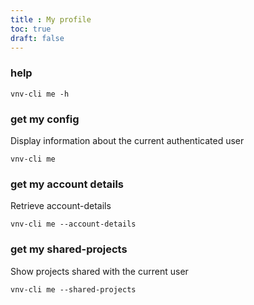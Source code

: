 ```yaml
---
title : My profile
toc: true
draft: false
---
```

### help

```shell
vnv-cli me -h
```

### get my config

Display information about the current authenticated user

```shell
vnv-cli me
```

### get my account details

Retrieve account-details

```shell
vnv-cli me --account-details
```

### get my shared-projects

Show projects shared with the current user

```shell
vnv-cli me --shared-projects
```
